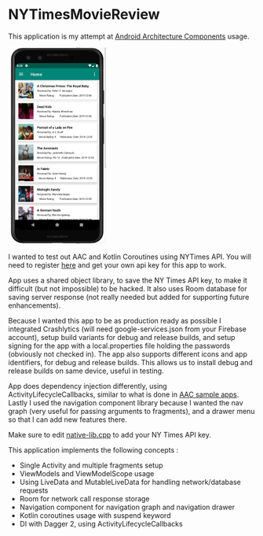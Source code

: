 # NYTimesMovieReview
This application is my attempt at [Android Architecture Components][aacusage] usage.

<img src="screenshots/home_screen.png" width="200" height="400"/>

I wanted to test out AAC and Kotlin Coroutines using NYTimes API. You will need to register [here][nytimesapi] and get your own api key for this app to work.

App uses a shared object library, to save the NY Times API key, to make it difficult (but not impossible) to be hacked. It also uses Room database for saving server response (not really needed but added for supporting future enhancements). 

Because I wanted this app to be as production ready as possible I integrated Crashlytics (will need google-services.json from your Firebase account), setup build variants for debug and release builds, and setup signing for the app with a local.properties file holding the passwords (obviously not checked in). The app also supports different icons and app identifiers, for debug and release builds. This allows us to install debug and release builds on same device, useful in testing.

App does dependency injection differently, using ActivityLifecycleCallbacks, similar to what is done in [AAC sample apps][aacsampleapp]. Lastly I used the navigation component library because I wanted the nav graph (very useful for passing arguments to fragments), and a drawer menu so that I can add new features there.

Make sure to edit [native-lib.cpp][sofile] to add your NY Times API key.

This application implements the following concepts :
- Single Activity and multiple fragments setup
- ViewModels and ViewModelScope usage
- Using LiveData and MutableLiveData for handling network/database requests
- Room for network call response storage
- Navigation component for navigation graph and navigation drawer
- Kotlin coroutines usage with suspend keyword
- DI with Dagger 2, using ActivityLifecycleCallbacks 


[aacsampleapp]: https://github.com/android/architecture-components-samples/tree/master/GithubBrowserSample
[sofile]: https://github.com/omermuhammed/NYTMovieReviews/blob/master/app/src/main/cpp/native-lib.cpp
[aacusage]: https://developer.android.com/topic/libraries/architecture/guide.html
[nytimesapi]: https://developer.nytimes.com/apis
